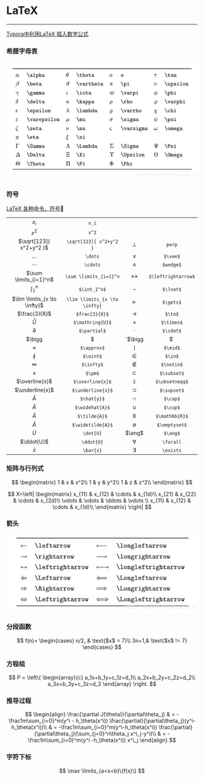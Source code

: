 # LaTeX

---

[Typora中利用LaTeX 插入数学公式](https://blog.csdn.net/happyday_d/article/details/83715440)

### 希腊字母表

![希腊字母表](LaTeX.assets/希腊字母表.jpeg) 

### 符号

[LaTeX 各种命令，符号](https://blog.csdn.net/GarfieldEr007/article/details/51646604?depth_1-utm_source=distribute.pc_relevant.none-task&utm_source=distribute.pc_relevant.none-task)

|  |      | | |
| :-------: | :---------: | :-------: | :-------: |
| $x_i$ | `x_i` |  |  |
|   $x^2$   |   `x^2`   |  |  |
| $\sqrt[123]{ x^2+y^2 }$ | `\sqrt[123]{ x^2+y^2 }` | $\perp$ | `perp` |
| $\dots$ |`\dots`| $\vee$ | `$\vee$` |
| $\cdots$ |`\cdots`|     $\wedge$      | `$wedge$` |
| $\sum \limits_{i=1}^n$​ |`\sum \limits_{i=1}^n`| $\leftrightarrow$ | `$\leftrightarrow$` |
| $\int_1^n$ |`$\int_1^n$`| $\lnot$ | `$\lnot$` |
| $\lim \limits_{x \to \infty}$ |`\lim \limits_{x \to \infty}`| $\gets$ | `$\gets$` |
| $\frac{3}{8}$ |`$frac{3}{8}$`| $\to$ | `$\to$` |
| $\mathring{U}$ |`$\mathring{U}$`| $\times$ | `$\times$` |
| $\partial$ |`$\partial$`| $\cdot$ | `$\cdot$` |
| $\bigg|$ |`$\bigg|$`| $\div $ | `$\div$` |
| $\approx$ |`$\approx$`| $\mid$ | `$\mid$` |
| $\oint$ |`$\oint$`| $\in$ | `$\in$` |
| $\infty$ |`$\infty$`| $\notin$ | `$\notin$` |
| $\pm$ |`$\pm$`| $\subset$ | `$\subset$` |
| $\overline{x}$ |`$\overline{x}$`| $\subsetneqq$ | `$\ubsetneqq$` |
| $\underline{x}$ |`$\underline{x}$`| $\supset$ | `$\supset$` |
| $\hat{A}$ |`$\hat{y}$`| $\cap$ | `$\cap$` |
| $\widehat{A}$ |`$\widehat{A}$`| $\cup$ | `$\cup$` |
| $\tilde{A}$ |`$\tilde{A}$`| $\mathbb{R}$ | `$\mathbb{R}$` |
| $\widetilde{A}$ |`$\widetilde{A}$`| $\emptyset$ | `$\emptyset$` |
| $\dot{U}$ |`\dot{U}`| $\ang$ | `$\ang$` |
| $\ddot{U}$ |`\ddot{U}`| $\forall$ | `\forall` |
| $\bar{x}$ |`\bar{x}`| $\exists$ | `\exists` |

### 矩阵与行列式

$$
\begin{matrix}
	1 & x & x^2\\
	1 & y & y^2\\
	1 & z & z^2\\
	\end{matrix}
$$


$$
X=\left|
	\begin{matrix}
		x_{11} & x_{12} & \cdots & x_{1d}\\
		x_{21} & x_{22} & \cdots & x_{2d}\\
		\vdots & \vdots & \ddots & \vdots \\
		x_{11} & x_{12} & \cdots & x_{1d}\\
	\end{matrix}
\right|
$$


### 箭头

![箭头](LaTeX.assets/箭头.JPG)



### 分段函数

$$
f(n)=
	\begin{cases}
		n/2, & \text{$x$ = 7}\\
		3n+1,& \text{$x$ != 7}
	\end{cases}
$$



### 方程组
$$
P =  
\left\{
	\begin{array}{c}
		a_1x+b_1y+c_1z=d_1\\
		a_2x+b_2y+c_2z=d_2\\
		a_3x+b_3y+c_3z=d_3
	\end{array}
\right.
$$

### 推导过程

$$
\begin{align}
		\frac{\partial J(\theta)}{\partial\theta_j}
		& = -\frac1m\sum_{i=0}^m(y^i - h_\theta(x^i)) \frac{\partial}{\partial\theta_j}(y^i-h_\theta(x^i))\\
		& = -\frac1m\sum_{i=0}^m(y^i-h_\theta(x^i)) \frac{\partial}{\partial\theta_j}(\sum_{j=0}^n\theta_j x^i_j-y^i)\\
		& = -\frac1m\sum_{i=0}^m(y^i -h_\theta(x^i)) x^i_j
\end{align}
$$


### 字符下标

$$
\max \limits_{a<x<b}\{f(x)\}
$$





 